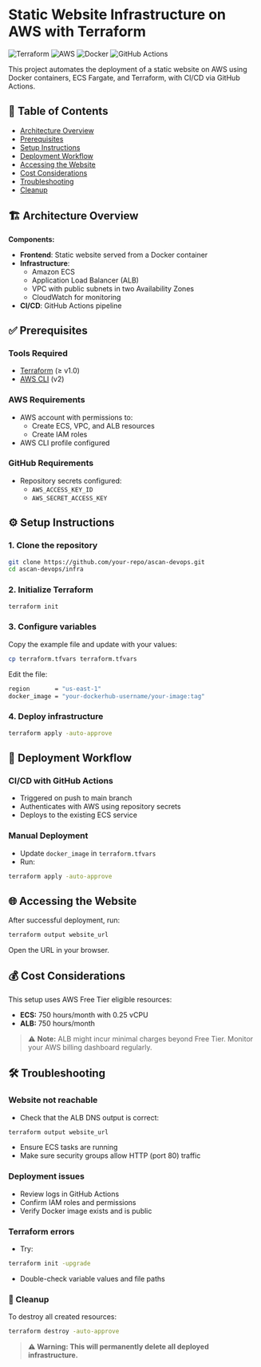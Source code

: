 # Static Website Infrastructure on AWS with Terraform
![Terraform](https://img.shields.io/badge/Terraform-v1%2B-623CE4?logo=terraform&logoColor=white)
![AWS](https://img.shields.io/badge/AWS-Deployed-orange?logo=amazon-aws&logoColor=white)
![Docker](https://img.shields.io/badge/Docker-Containerized-2496ED?logo=docker&logoColor=white)
![GitHub Actions](https://img.shields.io/badge/GitHub%20Actions-CI%2FCD-2088FF?logo=github-actions&logoColor=white)


This project automates the deployment of a static website on AWS using Docker containers, ECS Fargate, and Terraform, with CI/CD via GitHub Actions.

## 📑 Table of Contents
- [Architecture Overview](#architecture-overview)
- [Prerequisites](#prerequisites)
- [Setup Instructions](#setup-instructions)
- [Deployment Workflow](#deployment-workflow)
- [Accessing the Website](#accessing-the-website)
- [Cost Considerations](#cost-considerations)
- [Troubleshooting](#troubleshooting)
- [Cleanup](#cleanup)

## 🏗️ Architecture Overview

**Components:**
- **Frontend**: Static website served from a Docker container
- **Infrastructure**:  
  - Amazon ECS
  - Application Load Balancer (ALB)  
  - VPC with public subnets in two Availability Zones  
  - CloudWatch for monitoring
- **CI/CD**: GitHub Actions pipeline

## ✅ Prerequisites

### Tools Required
- [Terraform](https://www.terraform.io/downloads.html) (≥ v1.0)
- [AWS CLI](https://aws.amazon.com/cli/) (v2)

### AWS Requirements
- AWS account with permissions to:
  - Create ECS, VPC, and ALB resources
  - Create IAM roles
- AWS CLI profile configured

### GitHub Requirements
- Repository secrets configured:
  - `AWS_ACCESS_KEY_ID`
  - `AWS_SECRET_ACCESS_KEY`

## ⚙️ Setup Instructions

### 1. Clone the repository
```bash
git clone https://github.com/your-repo/ascan-devops.git
cd ascan-devops/infra
```
### 2. Initialize Terraform
```bash
terraform init
```
### 3. Configure variables
Copy the example file and update with your values:
```bash
cp terraform.tfvars terraform.tfvars
```
Edit the file:
```bash
region       = "us-east-1"
docker_image = "your-dockerhub-username/your-image:tag"
```
### 4. Deploy infrastructure
```bash
terraform apply -auto-approve
```

## 🚀 Deployment Workflow
### CI/CD with GitHub Actions
- Triggered on push to main branch
- Authenticates with AWS using repository secrets
- Deploys to the existing ECS service

### Manual Deployment
- Update `docker_image` in `terraform.tfvars`
- Run:
```bash
terraform apply -auto-approve
```

## 🌐 Accessing the Website
After successful deployment, run:
```bash
terraform output website_url
```
Open the URL in your browser.

## 💰 Cost Considerations
This setup uses AWS Free Tier eligible resources:
- **ECS:** 750 hours/month with 0.25 vCPU
- **ALB:** 750 hours/month

> ⚠️ **Note:** ALB might incur minimal charges beyond Free Tier. Monitor your AWS billing dashboard regularly.

## 🛠️ Troubleshooting
### Website not reachable
- Check that the ALB DNS output is correct:
```bash
terraform output website_url
```
- Ensure ECS tasks are running
- Make sure security groups allow HTTP (port 80) traffic

### Deployment issues
- Review logs in GitHub Actions
- Confirm IAM roles and permissions
- Verify Docker image exists and is public

### Terraform errors
- Try:
```bash
terraform init -upgrade
```
- Double-check variable values and file paths

### 🧹 Cleanup
To destroy all created resources:
```bash
terraform destroy -auto-approve
```
> **⚠️ Warning: This will permanently delete all deployed infrastructure.**
